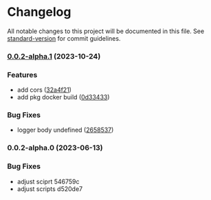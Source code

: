 # Changelog

All notable changes to this project will be documented in this file. See [standard-version](https://github.com/conventional-changelog/standard-version) for commit guidelines.

### [0.0.2-alpha.1](https://github.com/Layouwen/express-typescript-starter/compare/v0.0.2-alpha.0...v0.0.2-alpha.1) (2023-10-24)


### Features

* add cors ([32a4f21](https://github.com/Layouwen/express-typescript-starter/commit/32a4f2137b5e2f545fecf195eaebc1637f4ba490))
* add pkg docker build ([0d33433](https://github.com/Layouwen/express-typescript-starter/commit/0d3343365967bf89bdb7f03b81087169a4dd8f0a))


### Bug Fixes

* logger body undefined ([2658537](https://github.com/Layouwen/express-typescript-starter/commit/26585379e2b0dd1bf7d3472ffb9bb5bf5110000f))

### 0.0.2-alpha.0 (2023-06-13)


### Bug Fixes

* adjust sciprt 546759c
* adjust scripts d520de7
